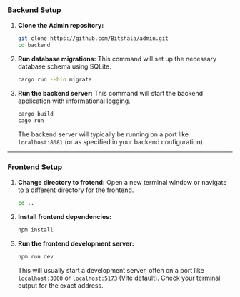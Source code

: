 ### Backend Setup

1.  **Clone the Admin repository:**
    ```bash
    git clone https://github.com/Bitshala/admin.git
    cd backend
    ```

2.  **Run database migrations:**
    This command will set up the necessary database schema using SQLite.
    ```bash
    cargo run --bin migrate
    ```

3.  **Run the backend server:**
    This command will start the backend application with informational logging.
    ```bash
    cargo build
    cago run
    ```
    The backend server will typically be running on a port like `localhost:8081` (or as specified in your backend configuration).

---

### Frontend Setup


1.  **Change directory to frotend:**
    Open a new terminal window or navigate to a different directory for the frontend.
    ```bash
    cd .. 

    ```

2.  **Install frontend dependencies:**
    ```bash
    npm install
    ```

3.  **Run the frontend development server:**
    ```bash
    npm run dev
    ```
    This will usually start a development server, often on a port like `localhost:3000` or `localhost:5173` (Vite default). Check your terminal output for the exact address.
